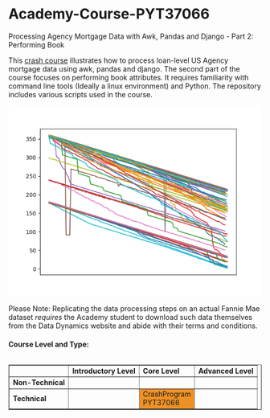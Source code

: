 # Academy-Course-PYT37066
Processing Agency Mortgage Data with Awk, Pandas and Django - Part 2: Performing Book

This [crash course](https://www.openriskacademy.com/course/view.php?id=67) illustrates how to process loan-level US Agency mortgage data using awk, pandas and django. The second part of the course focuses on performing book attributes. It requires familiarity with command line tools (Ideally a linux environment) and Python. The repository includes various scripts used in the course.

![Course Image](pyt37066_course_image.png)

<p>Please Note: Replicating the data processing steps on an actual Fannie Mae dataset <i>requires</i> the Academy student to download such data themselves from the Data Dynamics website and abide with their terms and conditions.</p>


<h4>Course Level and Type:</h4>
<table summary="Course classification table" class="table-factsheet" cellspacing="5" cellpadding="5" border="1"
       align="left">
    <tbody>
    <tr>
        <td></td>
        <td><b>Introductory Level</b></td>
        <td><b>Core Level</b></td>
        <td><b>Advanced Level</b></td>
    </tr>
    <tr>
        <td><b>Non-Technical</b></td>
        <td></td>
        <td></td>
        <td></td>
    </tr>
    <tr>
        <td><b>Technical</b></td>
        <td></td>
        <td bgcolor="#EC9126">CrashProgram<br>PYT37066</td>
        <td></td>
    </tr>
    </tbody>
</table>
